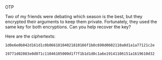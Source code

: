 OTP

Two of my friends were debating which season is the best, but they encrypted their arguments to keep them private. Fortunately, they used the same key for both encryptions. Can you help recover the key?

Here are the ciphertexts:
```
1d0e6e0b042d161d1c0b06610104021810166f1b0c690d0602110a0d1a1a77121c2e

19771d02083e0d071c11046105000d1f7f1b1d1d0c1a6e19141106151a1619610d32
```

